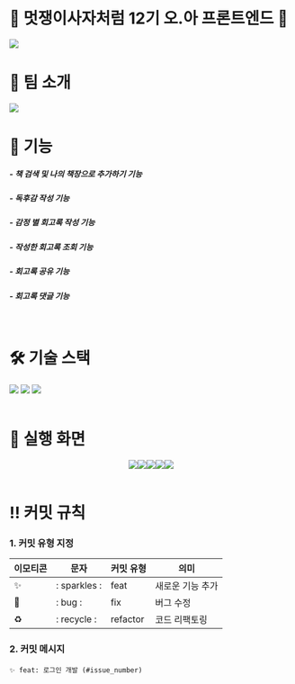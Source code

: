 # 🦁 멋쟁이사자처럼 12기 오.아 프론트엔드 🦁

<img src='https://github.com/user-attachments/assets/2d187b58-98fa-42a1-822f-a92d1f9b3e9b' />
<br />

# 👥 팀 소개
<img src='https://github.com/user-attachments/assets/61b003b8-6b76-4732-a9e4-acf9add70ab9'/>
<br />

# 🧾 기능
##### - 책 검색 및 나의 책장으로 추가하기 기능
##### - 독후감 작성 기능
##### - 감정 별 회고록 작성 기능
##### - 작성한 회고록 조회 기능
##### - 회고록 공유 기능
##### - 회고록 댓글 기능
<br/>

# 🛠️ 기술 스택
<div>
  <img src="https://img.shields.io/badge/html5-E34F26?style=for-the-badge&logo=html5&logoColor=white"> 
  <img src="https://img.shields.io/badge/css-1572B6?style=for-the-badge&logo=css3&logoColor=white">
  <img src="https://img.shields.io/badge/javascript-F7DF1E?style=for-the-badge&logo=javascript&logoColor=black">
</div>
<br />

# 📱 실행 화면
<div style="display: flex; justify-content: center;">
  <img src='https://github.com/user-attachments/assets/969e4456-7991-474e-8441-2b3ad7d6091b'/>
  <img src='https://github.com/user-attachments/assets/51985c45-13d9-4de0-bffd-13a5cb0f5156'/>
  <img src='https://github.com/user-attachments/assets/1ca45f2a-458c-4682-a0a3-834db4dd734c'/>
  <img src='https://github.com/user-attachments/assets/e360e649-832c-4dd6-b3c0-bc2372a5d546'/>
  <img src='https://github.com/user-attachments/assets/ec78b5cb-ad7a-4a1a-8cfe-bd73ed2beda7'/>
</div>
<br />

# ‼️ 커밋 규칙
### 1. 커밋 유형 지정
| 이모티콘 | 문자 | 커밋 유형 | 의미 |
| --- | --- | --- | --- |
|  ✨ | : sparkles : | feat | 새로운 기능 추가 |
| 🐛 | : bug : | fix | 버그 수정 |
| ♻️ | : recycle : | refactor | 코드 리팩토링 |


### 2. 커밋 메시지
```
✨ feat: 로그인 개발 (#issue_number)
```
